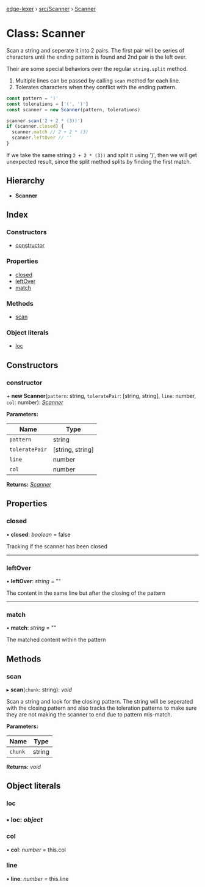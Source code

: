 [edge-lexer](../README.md) › [src/Scanner](../modules/src_scanner.md) › [Scanner](src_scanner.scanner.md)

# Class: Scanner

Scan a string and seperate it into 2 pairs. The first pair will be series
of characters until the ending pattern is found and 2nd pair is the
left over.

Their are some special behaviors over the regular `string.split` method.

1. Multiple lines can be passed by calling `scan` method for each line.
2. Tolerates characters when they conflict with the ending pattern.

```js
const pattern = ')'
const tolerations = ['(', ')']
const scanner = new Scanner(pattern, tolerations)

scanner.scan('2 + 2 * (3))')
if (scanner.closed) {
  scanner.match // 2 + 2 * (3)
  scanner.leftOver // ''
}
```

If we take the same string `2 + 2 * (3))` and split it using ')', then we
will get unexpected result, since the split method splits by finding the
first match.

## Hierarchy

* **Scanner**

## Index

### Constructors

* [constructor](src_scanner.scanner.md#constructor)

### Properties

* [closed](src_scanner.scanner.md#closed)
* [leftOver](src_scanner.scanner.md#leftover)
* [match](src_scanner.scanner.md#match)

### Methods

* [scan](src_scanner.scanner.md#scan)

### Object literals

* [loc](src_scanner.scanner.md#loc)

## Constructors

###  constructor

\+ **new Scanner**(`pattern`: string, `toleratePair`: [string, string], `line`: number, `col`: number): *[Scanner](src_scanner.scanner.md)*

**Parameters:**

Name | Type |
------ | ------ |
`pattern` | string |
`toleratePair` | [string, string] |
`line` | number |
`col` | number |

**Returns:** *[Scanner](src_scanner.scanner.md)*

## Properties

###  closed

• **closed**: *boolean* = false

Tracking if the scanner has been closed

___

###  leftOver

• **leftOver**: *string* = ""

The content in the same line but after the closing
of the pattern

___

###  match

• **match**: *string* = ""

The matched content within the pattern

## Methods

###  scan

▸ **scan**(`chunk`: string): *void*

Scan a string and look for the closing pattern. The string will
be seperated with the closing pattern and also tracks the
toleration patterns to make sure they are not making the
scanner to end due to pattern mis-match.

**Parameters:**

Name | Type |
------ | ------ |
`chunk` | string |

**Returns:** *void*

## Object literals

###  loc

### ▪ **loc**: *object*

###  col

• **col**: *number* = this.col

###  line

• **line**: *number* = this.line

